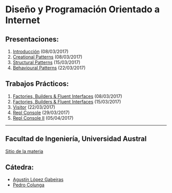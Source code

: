# Diseño y Programación Orientado a Internet


## Presentaciones:

1. [Introducción](intro) (08/03/2017)
2. [Creational Patterns](creational) (08/03/2017)
3. [Structural Patterns](structural) (15/03/2017)
4. [Behavioural Patterns](behaviour) (22/03/2017)

## Trabajos Prácticos:

1. [Factories, Builders & Fluent Interfaces](practice/creational) (08/03/2017)
2. [Factories, Builders & Fluent Interfaces](practice/normalization) (15/03/2017)
3. [Visitor](practice/visitor) (22/03/2017)
4. [Repl Console](practice/repl-1) (29/03/2017)
4. [Repl Console II](practice/repl-2) (05/04/2017)

---

## Facultad de Ingeniería, Universidad Austral

[Sitio de la materia](http://facultaddeingenieria.github.io/daoo)

## Cátedra:

* [Agustín López Gabeiras](//github.com/agustinlg)
* [Pedro Colunga](//github.com/pcolunga)

